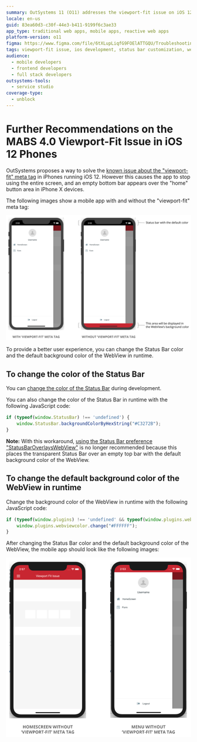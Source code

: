 ```yaml
---
summary: OutSystems 11 (O11) addresses the viewport-fit issue on iOS 12 iPhones by modifying the Status Bar and WebView background colors.
locale: en-us
guid: 83ea60d3-c30f-44e3-b411-9199f6c3ae33
app_type: traditional web apps, mobile apps, reactive web apps
platform-version: o11
figma: https://www.figma.com/file/6tXLupLiqfG9FOElATTGQU/Troubleshooting?node-id=3303:399
tags: viewport-fit issue, ios development, status bar customization, webview, javascript
audience:
  - mobile developers
  - frontend developers
  - full stack developers
outsystems-tools:
  - service studio
coverage-type:
  - unblock
---
```


# Further Recommendations on the MABS 4.0 Viewport-Fit Issue in iOS 12 Phones

OutSystems proposes a way to solve the [known issue about the "viewport-fit" meta tag](https://success.outsystems.com/Support/Release_Notes/Mobile_Apps_Build_Service/MABS_Version_4.0#Known_issue) in iPhones running iOS 12. However this causes the app to stop using the entire screen, and an empty bottom bar appears over the "home" button area in iPhone X devices.

The following images show a mobile app with and without the "viewport-fit" meta tag:

![Comparison of a mobile app interface on an iPhone with the viewport-fit meta tag applied, showing an empty bottom bar above the home button.](images/viewport-fit-issue-1.png "Mobile App with Viewport-Fit Meta Tag")

To provide a better user experience, you can change the Status Bar color and the default background color of the WebView in runtime.

## To change the color of the Status Bar

You can [change the color of the Status Bar](https://success.outsystems.com/Documentation/11/Delivering_Mobile_Apps/Customize_Your_Mobile_App/Customize_the_Application_Status_Bar#Status_Bar_with_a_Different_Color) during development.

You can also change the color of the Status Bar in runtime with the following JavaScript code:

```javascript
if (typeof(window.StatusBar) !== 'undefined') {
    window.StatusBar.backgroundColorByHexString("#C3272B");
}
```

**Note:** With this workaround, [using the Status Bar preference "StatusBarOverlaysWebView"](https://success.outsystems.com/Documentation/11/Delivering_Mobile_Apps/Customize_Your_Mobile_App/Customize_the_Application_Status_Bar#Transparent_Status_Bar_in_Full_Screen_App) is no longer recommended because this places the transparent Status Bar over an empty top bar with the default background color of the WebView.

## To change the default background color of the WebView in runtime

Change the background color of the WebView in runtime with the following JavaScript code:

```javascript
if (typeof(window.plugins) !== 'undefined' && typeof(window.plugins.webviewcolor) !== 'undefined') {
    window.plugins.webviewcolor.change("#FFFFFF");
}
```

After changing the Status Bar color and the default background color of the WebView, the mobile app should look like the following images:

![Comparison of a mobile app interface on an iPhone without the viewport-fit meta tag, displaying a full-screen view with the Status Bar and WebView background colors changed.](images/viewport-fit-issue-2.png "Mobile App without Viewport-Fit Meta Tag")
